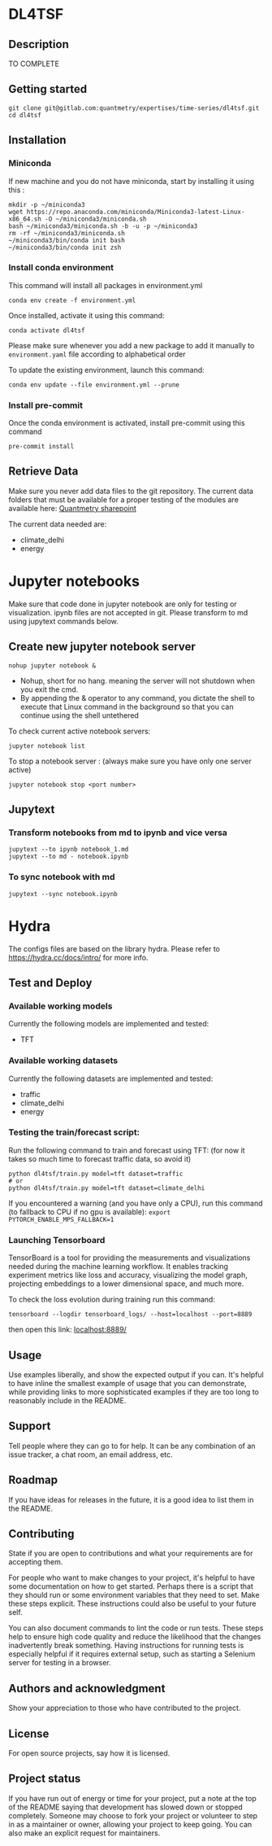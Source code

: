 # DL4TSF

## Description

TO COMPLETE

## Getting started

```
git clone git@gitlab.com:quantmetry/expertises/time-series/dl4tsf.git
cd dl4tsf
```
## Installation

### Miniconda
If new machine and you do not have miniconda, start by installing it using this :
```
mkdir -p ~/miniconda3
wget https://repo.anaconda.com/miniconda/Miniconda3-latest-Linux-x86_64.sh -O ~/miniconda3/miniconda.sh
bash ~/miniconda3/miniconda.sh -b -u -p ~/miniconda3
rm -rf ~/miniconda3/miniconda.sh
~/miniconda3/bin/conda init bash
~/miniconda3/bin/conda init zsh
```

### Install conda environment

This command will install all packages in environment.yml

`conda env create -f environment.yml`

Once installed, activate it using this command:

`conda activate dl4tsf`


Please make sure whenever you add a new package to add it manually to `environment.yaml` file according to alphabetical order

To update the existing environment, launch this command:

`conda env update --file environment.yml --prune`

### Install pre-commit

Once the conda environment is activated, install pre-commit using this command

`pre-commit install`

## Retrieve Data
Make sure you never add data files to the git repository.
The current data folders that must be available for a proper testing of the modules are available here:
[Quantmetry sharepoint](https://quantmetryparis.sharepoint.com/:f:/s/QM-Capitalisation-INT/Ei45bH_tU6FDh5msNzS0bvsBnNj69EwRq64W63tBcwFhRw?e=z9buEp)

The current data needed are:
- climate_delhi
- energy

# Jupyter notebooks
Make sure that code done in jupyter notebook are only for testing or visualization.
ipynb files are not accepted in git. Please transform to md using jupytext commands below.

## Create new jupyter notebook server

`nohup jupyter notebook &`
- Nohup, short for no hang. meaning the server will not shutdown when you exit the cmd.
- By appending the & operator to any command, you dictate the shell to execute that Linux command in the background so that you can continue using the shell untethered

To check current active notebook servers:

`jupyter notebook list`

To stop a notebook server : (always make sure you have only one server active)

`jupyter notebook stop <port number>`

## Jupytext
### Transform notebooks from md to ipynb and vice versa
```
jupytext --to ipynb notebook_1.md
jupytext --to md - notebook.ipynb
```

### To sync notebook with md
`
jupytext --sync notebook.ipynb
`
# Hydra
The configs files are based on the library hydra. Please refer to https://hydra.cc/docs/intro/ for more info.

## Test and Deploy

### Available working models
Currently the following models are implemented and tested:
- TFT

### Available working datasets
Currently the following datasets are implemented and tested:
- traffic
- climate_delhi
- energy

### Testing the train/forecast script:
Run the following command to train and forecast using TFT:
(for now it takes so much time to forecast traffic data, so avoid it)
```
python dl4tsf/train.py model=tft dataset=traffic
# or
python dl4tsf/train.py model=tft dataset=climate_delhi
```
If you encountered a warning (and you have only a CPU), run this command (to fallback to CPU if no gpu is available):
`export PYTORCH_ENABLE_MPS_FALLBACK=1`

### Launching Tensorboard
TensorBoard is a tool for providing the measurements and visualizations needed during the machine learning workflow. It enables tracking experiment metrics like loss and accuracy, visualizing the model graph, projecting embeddings to a lower dimensional space, and much more.

To check the loss evolution during training run this command:

`tensorboard --logdir tensorboard_logs/ --host=localhost --port=8889`

then open this link: [localhost:8889/](localhost:8889/)


## Usage
Use examples liberally, and show the expected output if you can. It's helpful to have inline the smallest example of usage that you can demonstrate, while providing links to more sophisticated examples if they are too long to reasonably include in the README.

## Support
Tell people where they can go to for help. It can be any combination of an issue tracker, a chat room, an email address, etc.

## Roadmap
If you have ideas for releases in the future, it is a good idea to list them in the README.

## Contributing
State if you are open to contributions and what your requirements are for accepting them.

For people who want to make changes to your project, it's helpful to have some documentation on how to get started. Perhaps there is a script that they should run or some environment variables that they need to set. Make these steps explicit. These instructions could also be useful to your future self.

You can also document commands to lint the code or run tests. These steps help to ensure high code quality and reduce the likelihood that the changes inadvertently break something. Having instructions for running tests is especially helpful if it requires external setup, such as starting a Selenium server for testing in a browser.

## Authors and acknowledgment
Show your appreciation to those who have contributed to the project.

## License
For open source projects, say how it is licensed.

## Project status
If you have run out of energy or time for your project, put a note at the top of the README saying that development has slowed down or stopped completely. Someone may choose to fork your project or volunteer to step in as a maintainer or owner, allowing your project to keep going. You can also make an explicit request for maintainers.
